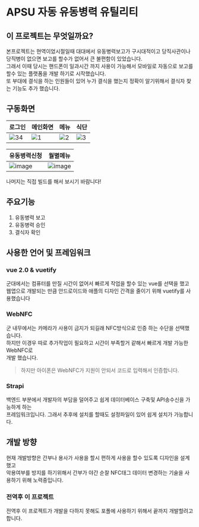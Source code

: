 # APSU 자동 유동병력 유틸리티

## 이 프로젝트는 무엇일까요?
본프로젝트는 현역이었시절일때 대대에서 유동병력보고가 구시대적이고 당직사관이나 당직병이 없으면 보고를 할수가 없어서 큰 불편함이 있었습니다.<br>
그래서 이때 당시는 핸드폰이 일과시간 까지 사용이 가능해서 모바일로 자동으로 보고를 할수 있는 플랫폼을 개발 하기로 시작했습니다.<br>
또 부대에 결식을 하는 인원들이 있어 누가 결식을 했는지 정확이 알기위해서 결식자 찾는 기능도 추가 했습니다.<br>

## 구동화면


|로그인|메인화면|메뉴|식단|
|-----------|-----------|-----------|-----------|
|![34](https://github.com/INMD1-Repo/APSU/assets/87979171/c90f70c8-65c2-443c-bd31-3ca5b57dc2a7)|![1](https://github.com/INMD1-Repo/APSU/assets/87979171/95f55138-0b02-4359-ba1d-b9fdfea884ac)|![2](https://github.com/INMD1-Repo/APSU/assets/87979171/01371e9f-8902-4614-bbeb-4cc81fef50d6)|![3](https://github.com/INMD1-Repo/APSU/assets/87979171/c93ca9d7-acf5-47c4-b356-e26ba6a98413)|

|유동병력신청|월별메뉴|
|-----------|-----------|
|![image](https://github.com/INMD1-Repo/APSU/assets/87979171/8e1b8134-61a4-4690-84b0-a6bb91168069)|![image](https://github.com/INMD1-Repo/APSU/assets/87979171/40e1be80-9f5e-4c84-bda5-f05e9aaa814f)|

나머지는 직접 빌드를 해서 보시기 바람니다!

## 주요기능

 1. 유동병력 보고<br>
 2. 유동병력 승인<br>
 3. 결식자 확인<br>
 
 ## 사용한 언어 및 프레임워크
 ### vue 2.0 & vuetify
 군대에서는 컴퓨터를 만질 시간이 없어서 빠르게 작업을 할수 있는 vue를 선택을 했고<br>
 웹앱으로 개발되는 만큼 안드로이드와 애플의 디자인 간격을 줄이기 위해 vuetify를 사용했습니다
 
 ### WebNFC
 군 내무에서는 카메라가 사용이 금지가 되길래 NFC방식으로 인증 하는 수단을 선택했습니다.<Br>
 하지만 이경우 따로 추가작업이 필요하고 시간이 부족할거 같해서 빠르게 개발 가능한 WebNFC로<br>
 개발 했습니다.<br>
 > 하지만 아이폰은 WebNFC가 지원이 안되서 코드로 입력해서 인증합니다.

 ### Strapi
 백엔드 부분에서 개발자의 부담을 덜어주고 쉽게 데이터베이스 구축및 API송수신을 가능하게 하는<br>
 프레임워크입니다. 그래서 추후에 설치를 할때도 설정파일이 있어 쉽게 설치가 가능합니다.
 
## 개발 방향
현재 개발방향은 간부나 용사가 사용을 할시 편하게 사용을 할수 있도록 디자인을 설계했고<br>
악용여부를 방지를 하기위해서 간부가 야간 순찰 NFC태그 데이터 변경하는 기술을 사용하기 위해 노력중입니다.<br>

### 전역후 이 프로젝트
전역후 이 프로젝트가 개발을 다하지 못해도 포폴에 사용하기 위해서 끝까지 개발할려고 합니다.
